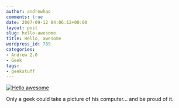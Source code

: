 ```yaml
---
author: andrewhao
comments: true
date: 2007-09-12 04:06:12+00:00
layout: post
slug: hello-awesome
title: Hello, awesome
wordpress_id: 789
categories:
- Andrew 2.0
- Geek
tags:
- geekstuff
---
```



[![Hello awesome](http://farm2.static.flickr.com/1221/1364248426_8f30709fd6.jpg)](http://www.flickr.com/photos/andrewhao/1364248426/)

Only a geek could take a picture of his computer... and be proud of it.
